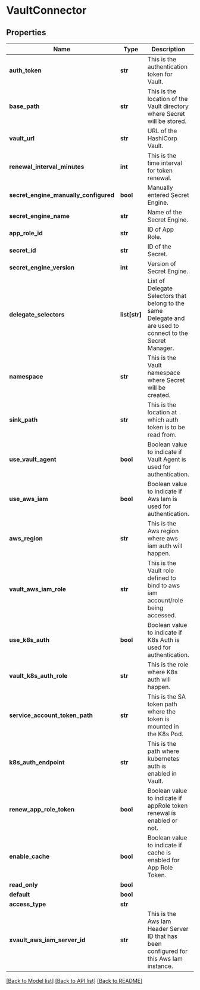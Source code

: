 # VaultConnector

## Properties
Name | Type | Description | Notes
------------ | ------------- | ------------- | -------------
**auth_token** | **str** | This is the authentication token for Vault. | [optional] 
**base_path** | **str** | This is the location of the Vault directory where Secret will be stored. | [optional] 
**vault_url** | **str** | URL of the HashiCorp Vault. | 
**renewal_interval_minutes** | **int** | This is the time interval for token renewal. | 
**secret_engine_manually_configured** | **bool** | Manually entered Secret Engine. | [optional] 
**secret_engine_name** | **str** | Name of the Secret Engine. | [optional] 
**app_role_id** | **str** | ID of App Role. | [optional] 
**secret_id** | **str** | ID of the Secret. | [optional] 
**secret_engine_version** | **int** | Version of Secret Engine. | [optional] 
**delegate_selectors** | **list[str]** | List of Delegate Selectors that belong to the same Delegate and are used to connect to the Secret Manager. | [optional] 
**namespace** | **str** | This is the Vault namespace where Secret will be created. | [optional] 
**sink_path** | **str** | This is the location at which auth token is to be read from. | [optional] 
**use_vault_agent** | **bool** | Boolean value to indicate if Vault Agent is used for authentication. | [optional] 
**use_aws_iam** | **bool** | Boolean value to indicate if Aws Iam is used for authentication. | [optional] 
**aws_region** | **str** | This is the Aws region where aws iam auth will happen. | [optional] 
**vault_aws_iam_role** | **str** | This is the Vault role defined to bind to aws iam account/role being accessed. | [optional] 
**use_k8s_auth** | **bool** | Boolean value to indicate if K8s Auth is used for authentication. | [optional] 
**vault_k8s_auth_role** | **str** | This is the role where K8s auth will happen. | [optional] 
**service_account_token_path** | **str** | This is the SA token path where the token is mounted in the K8s Pod. | [optional] 
**k8s_auth_endpoint** | **str** | This is the path where kubernetes auth is enabled in Vault. | [optional] 
**renew_app_role_token** | **bool** | Boolean value to indicate if appRole token renewal is enabled or not. | [optional] 
**enable_cache** | **bool** | Boolean value to indicate if cache is enabled for App Role Token. | [optional] 
**read_only** | **bool** |  | [optional] 
**default** | **bool** |  | [optional] 
**access_type** | **str** |  | [optional] 
**xvault_aws_iam_server_id** | **str** | This is the Aws Iam Header Server ID that has been configured for this Aws Iam instance. | [optional] 

[[Back to Model list]](../README.md#documentation-for-models) [[Back to API list]](../README.md#documentation-for-api-endpoints) [[Back to README]](../README.md)

